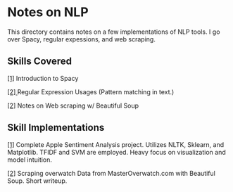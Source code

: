# Notes on NLP

This directory contains notes on a few implementations of NLP tools. I go over Spacy, regular expessions, and web scraping. 

## Skills Covered

<a href="https://github.com/harrisonjansma/ML-Notes/blob/master/NLP/Spacy/Introduction%20to%20Spacy%20--%20From%20Website.ipynb"> [1]</a> Introduction to Spacy 

<a href="https://github.com/harrisonjansma/ML-Notes/blob/master/NLP/WebScrapeRegex/Regular%20Expressions.ipynb"> [2] </a> Regular Expression Usages (Pattern matching in text.)

<a href="https://github.com/harrisonjansma/ML-Notes/blob/master/NLP/WebScrapeRegex/Web_Scraping.ipynb">[2]</a> Notes on Web scraping w/ Beautiful Soup

## Skill Implementations



<a href="https://github.com/harrisonjansma/ML-Notes/blob/master/NLP/Apple_Sentiment_Analysis.ipynb">[1]</a> Complete Apple Sentiment Analysis project. Utilizes NLTK, Sklearn, and Matplotlib. TFIDF and SVM are employed. Heavy focus on visualization and model intuition.

<a href="https://github.com/harrisonjansma/ML-Notes/blob/master/NLP/WebScrapeRegex/overwatch_web_scraping.ipynb">[2]</a> Scraping overwatch Data from MasterOverwatch.com with Beautiful Soup. Short writeup.

